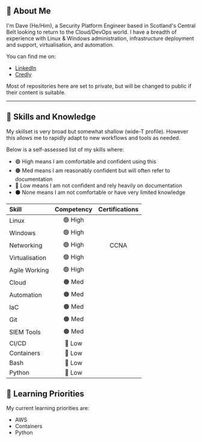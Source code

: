 ## 🧑 About Me

I'm Dave (He/Him), a Security Platform Engineer based in Scotland's Central Belt looking to return to the Cloud/DevOps world. I have a breadth of experience with Linux & Windows administration, infrastructure deployment and support, virtualisation, and automation.

You can find me on:
- [LinkedIn](https://www.linkedin.com/in/dave-m-86b386138/)
- [Credly](https://www.credly.com/users/dave-mulholland.9fb54736)


Most of repositories here are set to private, but will be changed to public if their content is suitable.

---

## 📖 Skills and Knowledge
My skillset is very broad but somewhat shallow (wide-T profile). However this allows me to rapidly adapt to new workflows and tools as needed.

Below is a self-assessed list of my skills where:
- 🟢 High means I am comfortable and confident using this
- 🟠 Med means I am reasonably confident but will often refer to documentation
- 🔴 Low means I am not confident and rely heavily on documentation
- ⚫ None means I am not comfortable or have very limited knowledge


| Skill          | Competency | Certifications |
| :------------- | :--------: | :------------: |
| Linux          |   🟢 High   |                |
| Windows        |   🟢 High   |                |
| Networking     |   🟢 High   |      CCNA      |
| Virtualisation |   🟢 High   |                |
| Agile Working  |   🟢 High   |                |
| Cloud          |   🟠 Med    |                |
| Automation     |   🟠 Med    |                |
| IaC            |   🟠 Med    |                |
| Git            |   🟠 Med    |                |
| SIEM Tools     |   🟠 Med    |                |
| CI/CD          |   🔴 Low    |                |
| Containers     |   🔴 Low    |                |
| Bash           |   🔴 Low    |                |
| Python         |   🔴 Low    |                |

## 🌱 Learning Priorities
My current learning priorities are:

- AWS
- Containers
- Python
